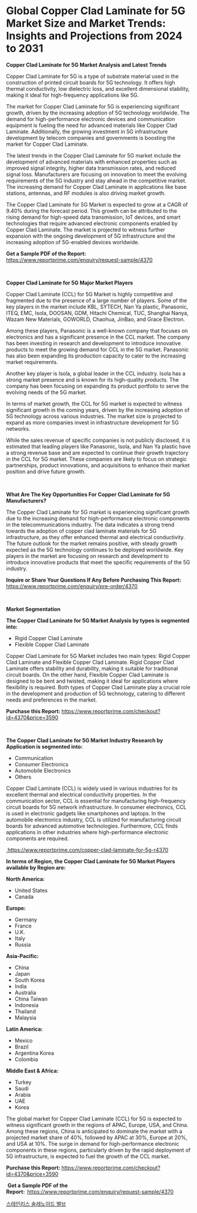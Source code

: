 <p><h1>Global Copper Clad Laminate for 5G Market Size and Market Trends: Insights and Projections from 2024 to 2031</h1></p><p><strong>Copper Clad Laminate for 5G Market Analysis and Latest Trends</strong></p>
<p><p>Copper Clad Laminate for 5G is a type of substrate material used in the construction of printed circuit boards for 5G technology. It offers high thermal conductivity, low dielectric loss, and excellent dimensional stability, making it ideal for high-frequency applications like 5G.</p><p>The market for Copper Clad Laminate for 5G is experiencing significant growth, driven by the increasing adoption of 5G technology worldwide. The demand for high-performance electronic devices and communication equipment is fueling the need for advanced materials like Copper Clad Laminate. Additionally, the growing investment in 5G infrastructure development by telecom companies and governments is boosting the market for Copper Clad Laminate.</p><p>The latest trends in the Copper Clad Laminate for 5G market include the development of advanced materials with enhanced properties such as improved signal integrity, higher data transmission rates, and reduced signal loss. Manufacturers are focusing on innovation to meet the evolving requirements of the 5G industry and stay ahead in the competitive market. The increasing demand for Copper Clad Laminate in applications like base stations, antennas, and RF modules is also driving market growth.</p><p>The Copper Clad Laminate for 5G Market is expected to grow at a CAGR of 9.40% during the forecast period. This growth can be attributed to the rising demand for high-speed data transmission, IoT devices, and smart technologies that require advanced electronic components enabled by Copper Clad Laminate. The market is projected to witness further expansion with the ongoing development of 5G infrastructure and the increasing adoption of 5G-enabled devices worldwide.</p></p>
<p><strong>Get a Sample PDF of the Report:&nbsp;</strong> <a href="https://www.reportprime.com/enquiry/request-sample/4370">https://www.reportprime.com/enquiry/request-sample/4370</a></p>
<p>&nbsp;</p>
<p><strong>Copper Clad Laminate for 5G Major Market Players</strong></p>
<p><p>Copper Clad Laminate (CCL) for 5G Market is highly competitive and fragmented due to the presence of a large number of players. Some of the key players in the market include KBL, SYTECH, Nan Ya plastic, Panasonic, ITEQ, EMC, Isola, DOOSAN, GDM, Hitachi Chemical, TUC, Shanghai Nanya, Wazam New Materials, GOWORLD, Chaohua, JinBao, and Grace Electron.</p><p>Among these players, Panasonic is a well-known company that focuses on electronics and has a significant presence in the CCL market. The company has been investing in research and development to introduce innovative products to meet the growing demand for CCL in the 5G market. Panasonic has also been expanding its production capacity to cater to the increasing market requirements.</p><p>Another key player is Isola, a global leader in the CCL industry. Isola has a strong market presence and is known for its high-quality products. The company has been focusing on expanding its product portfolio to serve the evolving needs of the 5G market.</p><p>In terms of market growth, the CCL for 5G market is expected to witness significant growth in the coming years, driven by the increasing adoption of 5G technology across various industries. The market size is projected to expand as more companies invest in infrastructure development for 5G networks.</p><p>While the sales revenue of specific companies is not publicly disclosed, it is estimated that leading players like Panasonic, Isola, and Nan Ya plastic have a strong revenue base and are expected to continue their growth trajectory in the CCL for 5G market. These companies are likely to focus on strategic partnerships, product innovations, and acquisitions to enhance their market position and drive future growth.</p></p>
<p>&nbsp;</p>
<p><strong>What Are The Key Opportunities For Copper Clad Laminate for 5G Manufacturers?</strong></p>
<p><p>The Copper Clad Laminate for 5G market is experiencing significant growth due to the increasing demand for high-performance electronic components in the telecommunications industry. The data indicates a strong trend towards the adoption of copper clad laminate materials for 5G infrastructure, as they offer enhanced thermal and electrical conductivity. The future outlook for the market remains positive, with steady growth expected as the 5G technology continues to be deployed worldwide. Key players in the market are focusing on research and development to introduce innovative products that meet the specific requirements of the 5G industry.</p></p>
<p><strong>Inquire or Share Your Questions If Any Before Purchasing This Report:</strong> <a href="https://www.reportprime.com/enquiry/pre-order/4370">https://www.reportprime.com/enquiry/pre-order/4370</a></p>
<p>&nbsp;</p>
<p><strong>Market Segmentation</strong></p>
<p><strong>The Copper Clad Laminate for 5G Market Analysis by types is segmented into:</strong></p>
<p><ul><li>Rigid Copper Clad Laminate</li><li>Flexible Copper Clad Laminate</li></ul></p>
<p><p>Copper Clad Laminate for 5G Market includes two main types: Rigid Copper Clad Laminate and Flexible Copper Clad Laminate. Rigid Copper Clad Laminate offers stability and durability, making it suitable for traditional circuit boards. On the other hand, Flexible Copper Clad Laminate is designed to be bent and twisted, making it ideal for applications where flexibility is required. Both types of Copper Clad Laminate play a crucial role in the development and production of 5G technology, catering to different needs and preferences in the market.</p></p>
<p><strong>Purchase this Report:&nbsp;</strong><a href="https://www.reportprime.com/checkout?id=4370&price=3590">https://www.reportprime.com/checkout?id=4370&price=3590</a></p>
<p>&nbsp;</p>
<p><strong>The Copper Clad Laminate for 5G Market Industry Research by Application is segmented into:</strong></p>
<p><ul><li>Communication</li><li>Consumer Electronics</li><li>Automobile Electronics</li><li>Others</li></ul></p>
<p><p>Copper Clad Laminate (CCL) is widely used in various industries for its excellent thermal and electrical conductivity properties. In the communication sector, CCL is essential for manufacturing high-frequency circuit boards for 5G network infrastructure. In consumer electronics, CCL is used in electronic gadgets like smartphones and laptops. In the automobile electronics industry, CCL is utilized for manufacturing circuit boards for advanced automotive technologies. Furthermore, CCL finds applications in other industries where high-performance electronic components are required.</p></p>
<p><a href="https://www.reportprime.com/copper-clad-laminate-for-5g-r4370">&nbsp;https://www.reportprime.com/copper-clad-laminate-for-5g-r4370</a></p>
<p><strong>In terms of Region, the Copper Clad Laminate for 5G Market Players available by Region are:</strong></p>
<p>
    <p> <strong> North America: </strong>
        <ul>
            <li>United States</li>
            <li>Canada</li>
        </ul>
        </p> 
    <p> <strong> Europe: </strong>
        <ul>
            <li>Germany</li>
            <li>France</li>
            <li>U.K.</li>
            <li>Italy</li>
            <li>Russia</li>
        </ul>
        </p> 
    <p> <strong> Asia-Pacific: </strong>
        <ul>
            <li>China</li>
            <li>Japan</li>
            <li>South Korea</li>
            <li>India</li>
            <li>Australia</li>
            <li>China Taiwan</li>
            <li>Indonesia</li>
            <li>Thailand</li>
            <li>Malaysia</li>
        </ul>
        </p> 
    <p> <strong> Latin America: </strong>
        <ul>
            <li>Mexico</li>
            <li>Brazil</li>
            <li>Argentina Korea</li>
            <li>Colombia</li>
        </ul>
        </p> 
    <p> <strong> Middle East & Africa: </strong>
        <ul>
            <li>Turkey</li>
            <li>Saudi</li>
            <li>Arabia</li>
            <li>UAE</li>
            <li>Korea</li>
        </ul>
    </p>
    </p>
<p><p>The global market for Copper Clad Laminate (CCL) for 5G is expected to witness significant growth in the regions of APAC, Europe, USA, and China. Among these regions, China is anticipated to dominate the market with a projected market share of 40%, followed by APAC at 30%, Europe at 20%, and USA at 10%. The surge in demand for high-performance electronic components in these regions, particularly driven by the rapid deployment of 5G infrastructure, is expected to fuel the growth of the CCL market.</p></p>
<p><strong>Purchase this Report: </strong><a href="https://www.reportprime.com/checkout?id=4370&price=3590">https://www.reportprime.com/checkout?id=4370&price=3590</a></p>
<p>&nbsp;<strong>Get a Sample PDF of the Report:&nbsp;&nbsp;</strong><a href="https://www.reportprime.com/enquiry/request-sample/4370">https://www.reportprime.com/enquiry/request-sample/4370</a></p>
<p><strong></strong></p>
<p><p><a href="https://github.com/lzrvbyqzftro57/Market-Research-Report-List-2/blob/main/177788570025.md">스테인리스 솔레노이드 밸브</a></p></p>